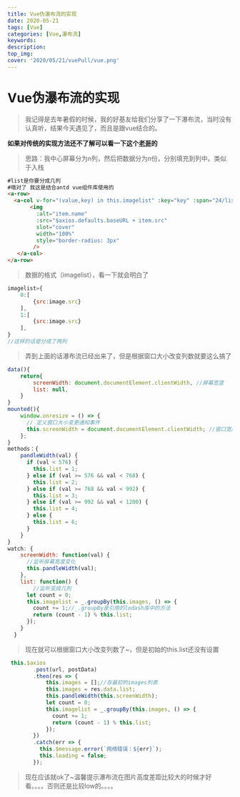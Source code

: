 ```yaml
---
title: Vue伪瀑布流的实现
date: 2020-05-21
tags: [Vue]
categories: [Vue,瀑布流]
keywords:
description:
top_img:
cover: '2020/05/21/vuePull/vue.png'
---
```

# Vue伪瀑布流的实现

> 我记得是去年暑假的时候，我的好基友给我们分享了一下瀑布流，当时没有认真听，结果今天遇见了，而且是跟vue结合的。

**如果对传统的实现方法还不了解可以看一下这个[老哥](https://blog.csdn.net/zhinianling/article/details/97271944)的**

> 思路：我中心屏幕分为n列，然后把数据分为n份，分别填充到列中。类似于入栈

```html
#list是你要分成几列
#哦对了 我这是结合antd vue组件库使用的
<a-row>
  <a-col v-for="(value,key) in this.imagelist" :key="key" :span="24/list">
       <img
         :alt="item.name"
         :src="$axios.defaults.baseURL + item.src"
         slot="cover"
         width="100%"
         style="border-radius: 3px"
        />        
   </a-col>
</a-row>
```

> 数据的格式（imagelist），看一下就会明白了

```js
imagelist={
    0:[
        {src:image.src}
    ],
    1:[
        {src:image.src}
    ],
}
//这样的话是分成了两列
```

> 弄到上面的话瀑布流已经出来了，但是根据窗口大小改变列数就要这么搞了

```js
data(){
    return{
     	screenWidth: document.documentElement.clientWidth, //屏幕宽度
    	list: null,   
    }
}
mounted(){
    window.onresize = () => {
      // 定义窗口大小变更通知事件
      this.screenWidth = document.documentElement.clientWidth; //窗口宽度
    };
}
methods：{
    pandleWidth(val) {
      if (val < 576) {
        this.list = 1;
      } else if (val >= 576 && val < 768) {
        this.list = 2;
      } else if (val >= 768 && val < 992) {
        this.list = 3;
      } else if (val >= 992 && val < 1200) {
        this.list = 4;
      } else {
        this.list = 6;
      }
    }
}
watch: {
    screenWidth: function(val) {
      //监听屏幕宽度变化
      this.pandleWidth(val);
    },
    list: function() {
        //监听变成几列
      let count = 0;
      this.imagelist = _.groupBy(this.images, () => {
        count += 1;//_.groupBy是引用的lodash库中的方法
        return (count - 1) % this.list;
      });
    }
  }
```

> 现在就可以根据窗口大小改变列数了~，但是初始的this.list还没有设置

```js
 this.$axios
        .post(url, postData)
        .then(res => {
            this.images = [];//存最初的images列表
            this.images = res.data.list;
            this.pandleWidth(this.screenWidth);
            let count = 0;
            this.imagelist = _.groupBy(this.images, () => {
              count += 1;
              return (count - 1) % this.list;
            });
        })
        .catch(err => {
          this.$message.error(`网络错误：${err}`);
          this.loading = false;
        });
```

> 现在应该就ok了~温馨提示瀑布流在图片高度差距比较大的时候才好看。。。。否则还是比较low的。。。。